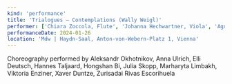 ```yaml
---
kind: 'performance'
title: 'Trialogues – Contemplations (Wally Weigl)'
performer: ['Chiara Zoccola, Flute', 'Johanna Hechwartner, Viola', 'Agnes Müller, Piano']
performanceDate: 2024-01-26
location: 'Mdw | Haydn-Saal, Anton-von-Webern-Platz 1, Vienna'
---
```

Choreography performed by Aleksandr Okhotnikov, Anna Ulrich, Elli Deutsch, Hannes Taljaard, Hongshan Bi, Julia Skopp, Marharyta Limbakh, Viktoria Enziner, Xaver Duntze, Zurisadai Rivas Escorihuela